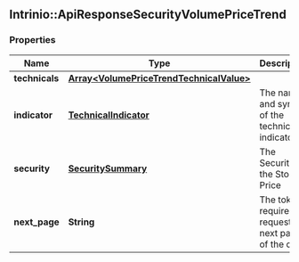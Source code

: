 ## Intrinio::ApiResponseSecurityVolumePriceTrend

### Properties
Name | Type | Description | Notes
------------ | ------------- | ------------- | -------------
**technicals** | [**Array&lt;VolumePriceTrendTechnicalValue&gt;**](VolumePriceTrendTechnicalValue.md) |  | [optional] 
**indicator** | [**TechnicalIndicator**](TechnicalIndicator.md) | The name and symbol of the technical indicator | [optional] 
**security** | [**SecuritySummary**](SecuritySummary.md) | The Security of the Stock Price | [optional] 
**next_page** | **String** | The token required to request the next page of the data | [optional] 


